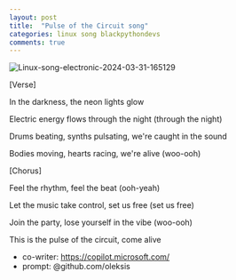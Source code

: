 ```yaml
---
layout: post
title:  "Pulse of the Circuit song"
categories: linux song blackpythondevs
comments: true
---
```


![Linux-song-electronic-2024-03-31-165129](https://gist.github.com/assets/44526468/43440cc5-f463-425d-aa09-c81cbd989686)

[Verse]

In the darkness, the neon lights glow

Electric energy flows through the night (through the night)

Drums beating, synths pulsating, we're caught in the sound

Bodies moving, hearts racing, we're alive (woo-ooh)

[Chorus]

Feel the rhythm, feel the beat (ooh-yeah)

Let the music take control, set us free (set us free)

Join the party, lose yourself in the vibe (woo-ooh)

This is the pulse of the circuit, come alive

- co-writer: https://copilot.microsoft.com/
- prompt: @github.com/oleksis
